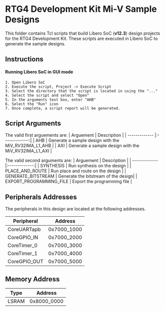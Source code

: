 # RTG4 Development Kit Mi-V Sample Designs 
This folder contains Tcl scripts that build Libero SoC (**v12.3**) design projects for the RTG4 Development Kit. These scripts are executed in Libero SoC to generate the sample designs.

## <a name="quick"></a> Instructions

  
#### Running Libero SoC in GUI mode
    1. Open Libero SoC
    2. Execute the script, Project -> Execute Script
    3. Select the directory that the script is located in using the "..."
    4. Select the script and select "Open"
    5. In the arguments text box, enter "AHB"
    6. Select the "Run" icon
    7. Once complete, a script report will be generated.


## <a name="Script arguments"></a> Script Arguments

The valid first arguements are: 
| Arguement    |  Description   |
| ------------- |:-------------:|
| AHB      | Generate a sample design with the MiV_RV32IMA_L1_AHB |
| AXI      | Generate a sample design with the MiV_RV32IMA_L1_AXI |

The valid second arguments are:
| Arguement    |  Description   |
| ------------- |:-------------:|
| SYNTHESIS | Run synthesis on the design  |
| PLACE_AND_ROUTE | Run place and route on the design  |
| GENERATE_BITSTREAM | Generate the bitstream of the design|
| EXPORT_PROGRAMMING_FILE | Export the programming file |

## Peripherals Addresses
The peripherals in this design are located at the following addresses.

| Peripheral    | Address   |
| ------------- |:-------------:|
| CoreUARTapb   | 0x7000_1000   |
| CoreGPIO_IN   | 0x7000_2000   |
| CoreTimer_0   | 0x7000_3000   |
| CoreTimer_1   | 0x7000_4000   |
| CoreGPIO_OUT  | 0x7000_5000   |

## Memory Address
| Type | Address|
| ------------- |:-------------:|
| LSRAM| 0x8000_0000|
